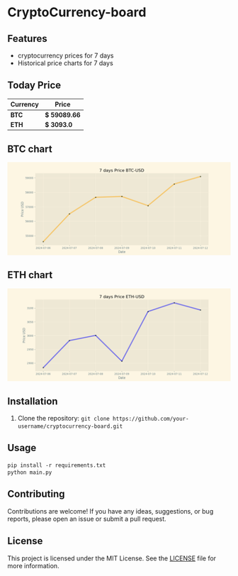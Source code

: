 # CryptoCurrency-board

## Features

- cryptocurrency prices for 7 days
- Historical price charts for 7 days

## Today Price

| Currency | Price           |
| -------- | --------------- |
| **BTC**  | **$ 59089.66** |
| **ETH**  | **$ 3093.0** |

## BTC chart

![BTC chart](./img/btc-usd.png)

## ETH chart

![ETH chart](./img/eth-usd.png)

## Installation

1. Clone the repository: `git clone https://github.com/your-username/cryptocurrency-board.git`

## Usage

```
pip install -r requirements.txt
python main.py
```

## Contributing

Contributions are welcome! If you have any ideas, suggestions, or bug reports, please open an issue or submit a pull request.

## License

This project is licensed under the MIT License. See the [LICENSE](./LICENSE) file for more information.